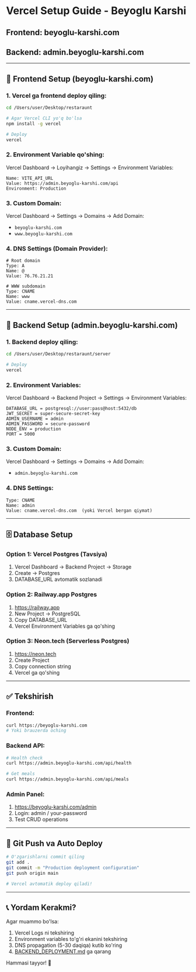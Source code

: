 # Vercel Setup Guide - Beyoglu Karshi

## Frontend: beyoglu-karshi.com
## Backend: admin.beyoglu-karshi.com

---

## 📱 Frontend Setup (beyoglu-karshi.com)

### 1. Vercel ga frontend deploy qiling:

```bash
cd /Users/user/Desktop/restaraunt

# Agar Vercel CLI yo'q bo'lsa
npm install -g vercel

# Deploy
vercel
```

### 2. Environment Variable qo'shing:

Vercel Dashboard → Loyihangiz → Settings → Environment Variables:

```
Name: VITE_API_URL
Value: https://admin.beyoglu-karshi.com/api
Environment: Production
```

### 3. Custom Domain:

Vercel Dashboard → Settings → Domains → Add Domain:
- `beyoglu-karshi.com`
- `www.beyoglu-karshi.com`

### 4. DNS Settings (Domain Provider):

```
# Root domain
Type: A
Name: @
Value: 76.76.21.21

# WWW subdomain
Type: CNAME
Name: www
Value: cname.vercel-dns.com
```

---

## 🔧 Backend Setup (admin.beyoglu-karshi.com)

### 1. Backend deploy qiling:

```bash
cd /Users/user/Desktop/restaraunt/server

# Deploy
vercel
```

### 2. Environment Variables:

Vercel Dashboard → Backend Project → Settings → Environment Variables:

```
DATABASE_URL = postgresql://user:pass@host:5432/db
JWT_SECRET = super-secure-secret-key
ADMIN_USERNAME = admin
ADMIN_PASSWORD = secure-password
NODE_ENV = production
PORT = 5000
```

### 3. Custom Domain:

Vercel Dashboard → Settings → Domains → Add Domain:
- `admin.beyoglu-karshi.com`

### 4. DNS Settings:

```
Type: CNAME
Name: admin
Value: cname.vercel-dns.com  (yoki Vercel bergan qiymat)
```

---

## 🗄️ Database Setup

### Option 1: Vercel Postgres (Tavsiya)

1. Vercel Dashboard → Backend Project → Storage
2. Create → Postgres
3. DATABASE_URL avtomatik sozlanadi

### Option 2: Railway.app Postgres

1. https://railway.app
2. New Project → PostgreSQL
3. Copy DATABASE_URL
4. Vercel Environment Variables ga qo'shing

### Option 3: Neon.tech (Serverless Postgres)

1. https://neon.tech
2. Create Project
3. Copy connection string
4. Vercel ga qo'shing

---

## ✅ Tekshirish

### Frontend:
```bash
curl https://beyoglu-karshi.com
# Yoki brauzerda oching
```

### Backend API:
```bash
# Health check
curl https://admin.beyoglu-karshi.com/api/health

# Get meals
curl https://admin.beyoglu-karshi.com/api/meals
```

### Admin Panel:
1. https://beyoglu-karshi.com/admin
2. Login: admin / your-password
3. Test CRUD operations

---

## 🚀 Git Push va Auto Deploy

```bash
# O'zgarishlarni commit qiling
git add .
git commit -m "Production deployment configuration"
git push origin main

# Vercel avtomatik deploy qiladi!
```

---

## 📞 Yordam Kerakmi?

Agar muammo bo'lsa:
1. Vercel Logs ni tekshiring
2. Environment variables to'g'ri ekanini tekshiring
3. DNS propagation (5-30 daqiqa) kutib ko'ring
4. [BACKEND_DEPLOYMENT.md](./BACKEND_DEPLOYMENT.md) ga qarang

Hammasi tayyor! 🎉

